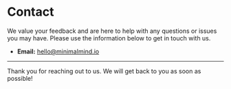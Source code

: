 # Contact

We value your feedback and are here to help with any questions or issues you may have. Please use the information below to get in touch with us.

* **Email:** hello@minimalmind.io 

***

Thank you for reaching out to us. We will get back to you as soon as possible!
